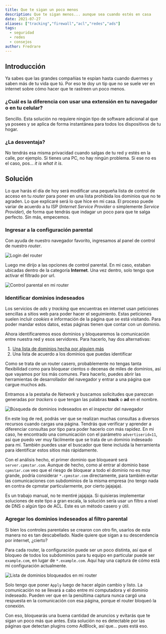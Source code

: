```yaml
---
title: Que te sigan un poco menos
description: Que te sigan menos... aunque sea cuando estés en casa
date: 2021-07-27
aliases: ["tracking","firewall","acl","redes","ads"]
tags:
  - seguridad
  - redes
  - consejos
author: Fredrare
---
```


## Introducción
Ya sabes que las grandes compañías te espían hasta cuando duermes y saben más de tu vida que tú. Por eso te doy un tip que no se suele ver en internet sobre cómo hacer que te rastreen un poco menos.

### ¿Cuál es la diferencia con usar una extensión en tu navegador o en tu celular?
Sencillo. Esta solución no requiere ningún tipo de software adicional al que ya posees y se aplica de forma instantánea para todos los dispositivos de tu hogar.

### ¿La desventaja?
No tendrás esa misma privacidad cuando salgas de tu red y estés en la calle, por ejemplo. Si tienes una PC, no hay ningún problema. Si ese no es el caso, pos... *it is what it is*.

## Solución
Lo que harás el día de hoy será modificar una pequeña lista de control de acceso en tu *router* para poner en una lista prohibida los dominios que no te agraden. Lo que explicaré será lo que hice en mi casa. El proceso puede variar de acuerdo a tu ISP (*Internet Service Provider* o simplemente *Service Provider*), de forma que tendrás que indagar un poco para que te salga perfecto. Sin más, empecemos.

### Ingresar a la configuración parental
Con ayuda de nuestro navegador favorito, ingresamos al panel de control de nuestro *router*.

![Login del router](login.png)

Luego me dirijo a las opciones de control parental. En mi caso, estaban ubicadas dentro de la categoría **Internet**. Una vez dentro, solo tengo que activar el filtrado por url.

![Control parental en mi router](parental-control.png)

### Identificar dominios indeseados
Los servicios de *ads* y *tracking* que encuentras en internet usan peticiones sencillas a sitios web para poder hacer el seguimiento. Estas peticiones suelen incluir *cookies* e información de la página que se está visitando. Para poder mandar estos datos, estas páginas tienen que contar con un dominio.

Ahora identificaremos esos dominios y bloquearemos la comunicación entre nuestra red y esos servidores. Para hacerlo, hay dos alternativas:
1. [Una lista de dominios hecha por alguien más](https://github.com/anudeepND/blacklist)
2. Una lista de acuerdo a los dominios que puedas identificar

Como se trata de un router casero, probablemente no tengas tanta flexibilidad como para bloquear cientos o decenas de miles de dominios, así que vayamos por los más comunes. Para hacerlo, puedes abrir las herramientas de desarrollador del navegador y entrar a una página que cargue muchos ads.

Entramos a la pestaña de *Network* y buscamos solicitudes que parezcan generadas por *trackers* o que tengan las palabras **track** o **ad** en el nombre.

![Búsqueda de dominios indeseados en el inspector del navegador](inspector.png)

En este log de red, podrás ver que se realizan muchas consultas a diversos recursos cuando cargas una página. Tendrás que verificar y aprender a diferenciar consultas por tipo para poder hacerlo con más rapidez. En mi caso, he encontrado una comunicación con el parámetro `advertiserid=11`, así que puedo ver muy fácilmente que se trata de un dominio indeseado para mí. También puedes usar el buscador que tiene incluida la herramienta para identificar estos sitios más rápidamente.

Con el análisis hecho, el primer dominio que bloquearé será `server.cpmstar.com`. Aunque de hecho, como al entrar al dominio base `cpmstar.com` veo que el riesgo de bloquear a todo el dominio no es muy grande, podría considerar `*.cpmstar.com` directamente, para también evitar las comunicaciones con subdominios de la misma empresa (no tengo nada en contra de cpmstar particularmente, por cierto jajajaja).

Es un trabajo manual, no te mentiré jajajaja. Si quisieras implementar soluciones de este tipo a gran escala, la solución sería usar un filtro a nivel de DNS o algún tipo de ACL. Este es un método casero y útil.

### Agregar los dominios indeseados al filtro parental
Si bien los controles parentales se crearon con otro fin, usarlos de esta manera no es tan descabellado. Nadie quiere que sigan a su descendencia por internet, ¿cierto?

Para cada router, la configuración puede ser un poco distinta, así que el bloqueo de todos los subdominios para tu equipo en particular puede ser `example.com`, en lugar de `*.example.com`. Aquí hay una captura de cómo está mi configuración actualmente.

![Lista de dominios bloqueados en mi router](filters.png)

Solo tengo que poner `Apply` luego de hacer algún cambio y listo. La comunicación no se llevará a cabo entre mi computadora y el dominio indeseado. Pueden ver que en la penúltima captura nunca cargó una respuesta en la comunicación con esa página, porque el router bloqueó la conexión.

Con eso, bloquearás una buena cantidad de anuncios y evitarás que te sigan un poco más que antes. Esta solución no es detectable por las páginas que detectan plugins como AdBlock, así que... pues está eso.